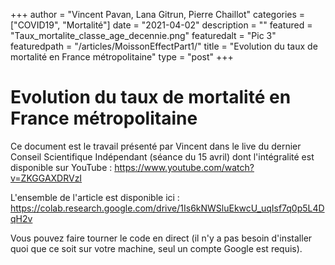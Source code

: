 +++
author = "Vincent Pavan, Lana Gitrun, Pierre Chaillot"
categories = ["COVID19", "Mortalité"]
date = "2021-04-02"
description = "" 
featured = "Taux_mortalite_classe_age_decennie.png"
featuredalt = "Pic 3"
featuredpath = "/articles/MoissonEffectPart1/"
title = "Evolution du taux de mortalité en France métropolitaine"
type = "post"
+++

# Evolution du taux de mortalité en France métropolitaine

Ce document est le travail présenté par Vincent dans le live du dernier Conseil Scientifique Indépendant (séance du 15 avril) dont l'intégralité est disponible sur YouTube : https://www.youtube.com/watch?v=ZKGGAXDRVzI

L'ensemble de l'article est disponible ici : 
https://colab.research.google.com/drive/1Is6kNWSluEkwcU_uqIsf7q0p5L4DqH2v

Vous pouvez faire tourner le code en direct (il n'y a pas besoin d'installer quoi que ce soit sur votre machine, seul un compte Google est requis).